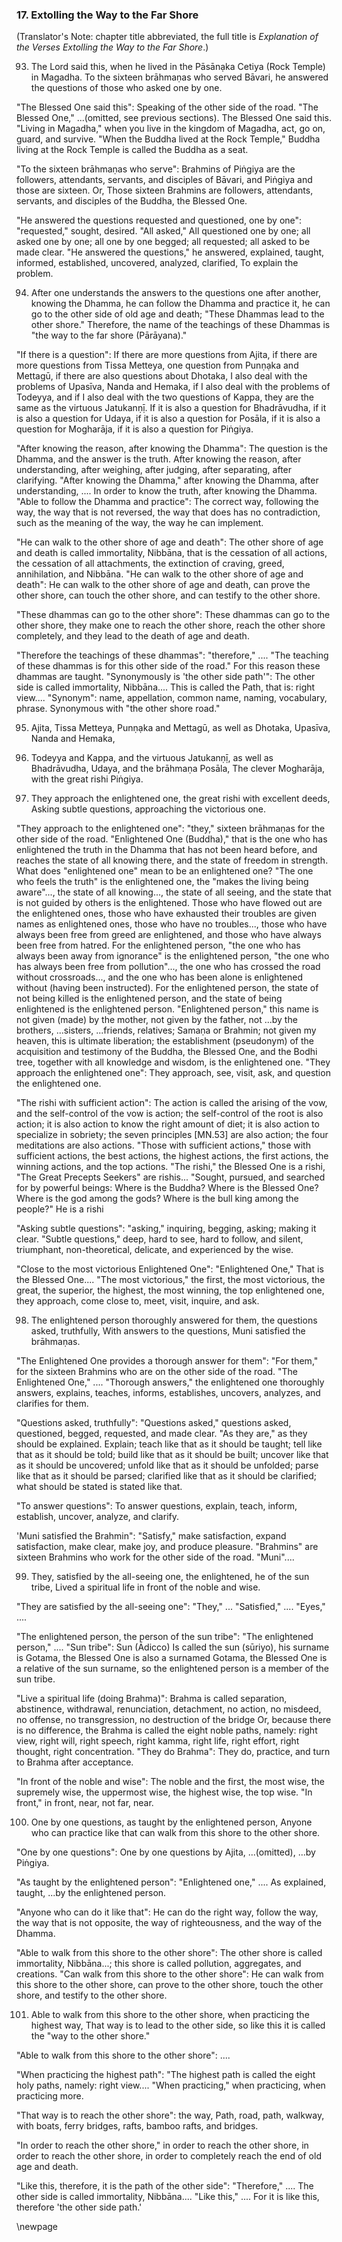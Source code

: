 ### 17. Extolling the Way to the Far Shore

(Translator's Note: chapter title abbreviated, the full title is
_Explanation of the Verses Extolling the Way to the Far Shore_.)

93. The Lord said this, when he lived in the Pāsānạka Cetiya (Rock Temple) in Magadha.
To the sixteen brāhmaṇas who served Bāvari, he answered the questions of those
    who asked one by one.

"The Blessed One said this": Speaking of the other side of the road. "The
Blessed One," ...(omitted, see previous sections). The Blessed One said this.
"Living in Magadha," when you live in the kingdom of Magadha, act, go on, guard,
and survive. "When the Buddha lived at the Rock Temple," Buddha living at the
Rock Temple is called the Buddha as a seat.

"To the sixteen brāhmaṇas who serve": Brahmins of Piṅgiya are the followers,
attendants, servants, and disciples of Bāvari, and Piṅgiya and those are
sixteen. Or, Those sixteen Brahmins are followers, attendants, servants, and
disciples of the Buddha, the Blessed One.

"He answered the questions requested and questioned, one by one": "requested,"
sought, desired. "All asked," All questioned one by one; all asked one by one;
all one by one begged; all requested; all asked to be made clear. "He answered
the questions," he answered, explained, taught, informed, established,
uncovered, analyzed, clarified, To explain the problem.

94. After one understands the answers to the questions one after another,
    knowing the Dhamma, he can follow the Dhamma and practice it, he can go to
    the other side of old age and death;
"These Dhammas lead to the other shore." Therefore, the name of the teachings of
these Dhammas is "the way to the far shore (Pārāyana)."

"If there is a question": If there are more questions from Ajita, if there are
more questions from Tissa Metteya, one question from Punṇạka and Mettagū, if
there are also questions about Dhotaka, I also deal with the problems of
Upasīva, Nanda and Hemaka, if I also deal with the problems of Todeyya, and if I
also deal with the two questions of Kappa, they are the same as the virtuous
Jatukanṇị̄. If it is also a question for Bhadrāvudha, if it is also a question
for Udaya, if it is also a question for Posāla, if it is also a question for
Mogharāja, if it is also a question for Piṅgiya.

"After knowing the reason, after knowing the Dhamma": The question is the
Dhamma, and the answer is the truth. After knowing the reason, after
understanding, after weighing, after judging, after separating, after
clarifying. "After knowing the Dhamma," after knowing the Dhamma, after
understanding, .... In order to know the truth, after knowing the Dhamma.
"Able to follow the Dhamma and practice": The correct way, following the way,
the way that is not reversed, the way that does has no contradiction, such as
the meaning of the way, the way he can implement.

"He can walk to the other shore of age and death": The other shore of age and
death is called immortality, Nibbāna, that is the cessation of all actions, the
cessation of all attachments, the extinction of craving, greed, annihilation,
and Nibbāna. "He can walk to the other shore of age and death": He can walk to
the other shore of age and death, can prove the other shore, can touch the other
shore, and can testify to the other shore.

"These dhammas can go to the other shore": These dhammas can go to the other
shore, they make one to reach the other shore, reach the other shore completely,
and they lead to the death of age and death.

"Therefore the teachings of these dhammas": "therefore," .... "The teaching of
these dhammas is for this other side of the road." For this reason these dhammas
are taught. "Synonymously is 'the other side path'": The other side is called
immortality, Nibbāna.... This is called the Path, that is: right view....
"Synonym": name, appellation, common name, naming, vocabulary, phrase.
Synonymous with "the other shore road."

95. Ajita, Tissa Metteya, Punṇạka and Mettagū,
as well as Dhotaka, Upasīva, Nanda and Hemaka,

96. Todeyya and Kappa, and the virtuous Jatukanṇị̄,
as well as Bhadrāvudha, Udaya, and the brāhmaṇa Posāla,
The clever Mogharāja, with the great rishi Piṅgiya.

97. They approach the enlightened one, the great rishi with excellent deeds,
Asking subtle questions, approaching the victorious one.

"They approach to the enlightened one": "they," sixteen brāhmaṇas for the other
side of the road. "Enlightened One (Buddha)," that is the one who has
enlightened the truth in the Dhamma that has not been heard before, and reaches
the state of all knowing there, and the state of freedom in strength. What does
"enlightened one" mean to be an enlightened one? "The one who feels the truth"
is the enlightened one, the "makes the living being aware"..., the state of all
knowing..., the state of all seeing, and the state that is not guided by others
is the enlightened. Those who have flowed out are the enlightened ones, those
who have exhausted their troubles are given names as enlightened ones, those who
have no troubles..., those who have always been free from greed are enlightened,
and those who have always been free from hatred. For the enlightened person,
"the one who has always been away from ignorance" is the enlightened person,
"the one who has always been free from pollution"..., the one who has crossed
the road without crossroads..., and the one who has been alone is enlightened
without (having been instructed). For the enlightened person, the state of not
being killed is the enlightened person, and the state of being enlightened is
the enlightened person. "Enlightened person," this name is not given (made) by
the mother, not given by the father, not ...by the brothers, ...sisters,
...friends, relatives; Samaṇa or Brahmin; not given my heaven, this is ultimate
liberation; the establishment (pseudonym) of the acquisition and testimony of
the Buddha, the Blessed One, and the Bodhi tree, together with all knowledge and
wisdom, is the enlightened one. "They approach the enlightened one": They
approach, see, visit, ask, and question the enlightened one.

"The rishi with sufficient action": The action is called the arising of the vow,
and the self-control of the vow is action; the self-control of the root is also
action; it is also action to know the right amount of diet; it is also action to
specialize in sobriety; the seven principles [MN.53] are also action; the four
meditations are also actions. "Those with sufficient actions," those with
sufficient actions, the best actions, the highest actions, the first actions,
the winning actions, and the top actions. "The rishi," the Blessed One is a
rishi, "The Great Precepts Seekers" are rishis... "Sought, pursued, and searched
for by powerful beings: Where is the Buddha? Where is the Blessed One? Where is
the god among the gods? Where is the bull king among the people?" He is a rishi

"Asking subtle questions": "asking," inquiring, begging, asking; making it
clear. "Subtle questions," deep, hard to see, hard to follow, and silent,
triumphant, non-theoretical, delicate, and experienced by the wise.

"Close to the most victorious Enlightened One": "Enlightened One," That is the
Blessed One.... "The most victorious," the first, the most victorious, the
great, the superior, the highest, the most winning, the top enlightened one,
they approach, come close to, meet, visit, inquire, and ask.

98. The enlightened person thoroughly answered for them, the questions asked,
    truthfully,
With answers to the questions, Muni satisfied the brāhmaṇas.

"The Enlightened One provides a thorough answer for them": "For them," for the
sixteen Brahmins who are on the other side of the road. "The Enlightened One,"
.... "Thorough answers," the enlightened one thoroughly answers, explains,
teaches, informs, establishes, uncovers, analyzes, and clarifies for them.

"Questions asked, truthfully": "Questions asked," questions asked, questioned,
begged, requested, and made clear. "As they are," as they should be explained.
Explain; teach like that as it should be taught; tell like that as it should be
told; build like that as it should be built; uncover like that as it should be
uncovered; unfold like that as it should be unfolded; parse like that as it
should be parsed; clarified like that as it should be clarified; what should be
stated is stated like that.

"To answer questions": To answer questions, explain, teach, inform, establish,
uncover, analyze, and clarify.

'Muni satisfied the Brahmin": "Satisfy," make satisfaction, expand
satisfaction, make clear, make joy, and produce pleasure. "Brahmins" are sixteen
Brahmins who work for the other side of the road. "Muni"....

99. They, satisfied by the all-seeing one, the enlightened, he of the sun tribe,
Lived a spiritual life in front of the noble and wise.

"They are satisfied by the all-seeing one": "They," ... "Satisfied," ....
"Eyes," ....

"The enlightened person, the person of the sun tribe": "The enlightened person,"
.... "Sun tribe": Sun (Ādicco) Is called the sun (sūriyo), his surname is
Gotama, the Blessed One is also a surnamed Gotama, the Blessed One is a
relative of the sun surname, so the enlightened person is a member of the sun
tribe.

"Live a spiritual life (doing Brahma)": Brahma is called separation, abstinence,
withdrawal, renunciation, detachment, no action, no misdeed, no offense, no
transgression, no destruction of the bridge Or, because there is no difference,
the Brahma is called the eight noble paths, namely: right view, right will,
right speech, right kamma, right life, right effort, right thought, right
concentration. "They do Brahma": They do, practice, and turn to Brahma after
acceptance.

"In front of the noble and wise": The noble and the first, the most wise, the
supremely wise, the uppermost wise, the highest wise, the top wise. "In front,"
in front, near, not far, near.

100. One by one questions, as taught by the enlightened person,
Anyone who can practice like that can walk from this shore to the other shore.

"One by one questions": One by one questions by Ajita, ...(omitted), ...by
Piṅgiya.

"As taught by the enlightened person": "Enlightened one," .... As explained,
taught, ...by the enlightened person.

"Anyone who can do it like that": He can do the right way, follow the way, the
way that is not opposite, the way of righteousness, and the way of the Dhamma.

"Able to walk from this shore to the other shore": The other shore is called
immortality, Nibbāna...; this shore is called pollution, aggregates, and
creations. "Can walk from this shore to the other shore": He can walk from this
shore to the other shore, can prove to the other shore, touch the other shore,
and testify to the other shore.

101. Able to walk from this shore to the other shore, when practicing the
     highest way,
That way is to lead to the other side, so like this it is called the "way to the
    other shore."

"Able to walk from this shore to the other shore": ....

"When practicing the highest path": "The highest path is called the eight holy
paths, namely: right view.... "When practicing," when practicing, when
practicing more.

"That way is to reach the other shore": the way, Path, road, path, walkway,
with boats, ferry bridges, rafts, bamboo rafts, and bridges.

"In order to reach the other shore," in order to reach the other shore, in order
to reach the other shore, in order to completely reach the end of old age and death.

"Like this, therefore, it is the path of the other side": "Therefore," .... The
other side is called immortality, Nibbāna.... "Like this," .... For it is like
this, therefore 'the other side path.'

\newpage
